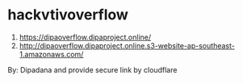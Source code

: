 # hackvtivoverflow

1. https://dipaoverflow.dipaproject.online/
2. http://dipaoverflow.dipaproject.online.s3-website-ap-southeast-1.amazonaws.com/

By: Dipadana and provide secure link by cloudflare
